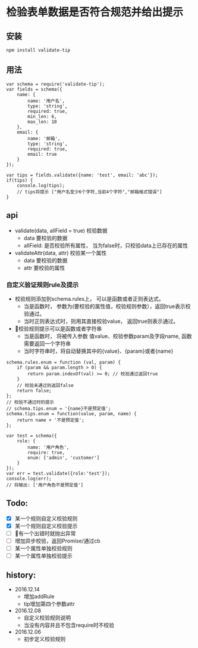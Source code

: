 # 检验表单数据是否符合规范并给出提示

## 安装
```
npm install validate-tip
```

## 用法
```
var schema = require('validate-tip');
var fields = schema({
    name: {
        name: '用户名',
        type: 'string',
        required: true,
        min_len: 6,
        max_len: 10
    },
    email: {
        name: '邮箱',
        type: 'string',
        required: true,
        email: true
    }
});

var tips = fields.validate({name: 'test', email: 'abc'});
if(tips) {
    console.log(tips);
    // tips将提示 ["用户名至少6个字符,当前4个字符","邮箱格式错误"]
}
```
## api
* validate(data, allField = true) 校验数据
    - data 要校验的数据
    - allField: 是否校验所有属性， 当为false时，只校验data上已存在的属性
* validateAttr(data, attr) 校验某一个属性
    - data 要校验的数据
    - attr 要校验的属性


### 自定义验证规则rule及提示

* 校验规则添加到schema.rules上， 可以是函数或者正则表达式。
    - 当是函数时， 参数为(要校验的属性值，校验规则参数），返回true表示校验通过。
    - 当时正则表达式时，则用其直接校验value， 返回true则表示通过。
* 校验规则提示可以是函数或者字符串
    - 当是函数时， 将被传入参数 值value、校验参数param及字段name, 函数需要返回一个字符串
    - 当时字符串时，将自动替换其中的{value}、{param}或者{name}
```
schema.rules.enum = function (val, param) {
    if (param && param.length > 0) {
        return param.indexOf(val) >= 0; // 校验通过返回true
    }
    // 校验未通过则返回false
    return false;
};
// 校验不通过时的提示
// schema.tips.enum = '{name}不是预定值';
schema.tips.enum = function(value, param, name) {
    return name + '不是预定值';
};

var test = schema({
    role: {
        name: '用户角色',
        require: true,
        enum: ['admin', 'customer']
    }
});
var err = test.validate({role:'test'});
console.log(err);
// 将输出: ['用户角色不是预定值']
```

## Todo:
- [x] 某一个规则自定义校验规则
- [x] 某一个规则自定义校验提示
- [ ] 有一个出错时就抛出异常
- [ ] 增加异步校验，返回Promise/通过cb
- [ ] 某一个属性单独校验规则
- [ ] 某一个属性单独校验提示

## history:
* 2016.12.14
    - 增加addRule
    - tip增加第四个参数attr
* 2016.12.08
    - 自定义校验规则说明
    - 当没有内容并且不包含require时不校验
* 2016.12.06
    - 初步定义校验规则